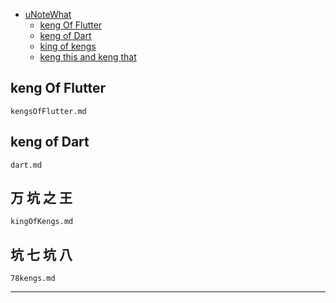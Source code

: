 
- [uNoteWhat](#%E5%87%BA%E5%9D%91%E5%84%BF%E8%AE%B0)
  - [keng Of Flutter](#%E5%9D%91-Of-Flutter)
  - [keng of Dart](#%E5%9D%91-of-Dart)
  - [king of kengs](#%E4%B8%87-%E5%9D%91-%E4%B9%8B-%E7%8E%8B)
  - [keng this and keng that](#%E5%9D%91-%E4%B8%83-%E5%9D%91-%E5%85%AB)







## keng Of Flutter
    kengsOfFlutter.md
## keng of Dart
    dart.md
## 万 坑 之 王
    kingOfKengs.md
## 坑 七 坑 八
    78kengs.md

--------------------------------------
